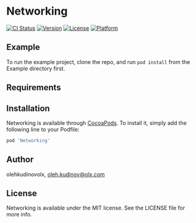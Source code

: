 # Networking

[![CI Status](https://img.shields.io/travis/olehkudinovolx/Networking.svg?style=flat)](https://travis-ci.org/olehkudinovolx/Networking)
[![Version](https://img.shields.io/cocoapods/v/Networking.svg?style=flat)](https://cocoapods.org/pods/Networking)
[![License](https://img.shields.io/cocoapods/l/Networking.svg?style=flat)](https://cocoapods.org/pods/Networking)
[![Platform](https://img.shields.io/cocoapods/p/Networking.svg?style=flat)](https://cocoapods.org/pods/Networking)

## Example

To run the example project, clone the repo, and run `pod install` from the Example directory first.

## Requirements

## Installation

Networking is available through [CocoaPods](https://cocoapods.org). To install
it, simply add the following line to your Podfile:

```ruby
pod 'Networking'
```

## Author

olehkudinovolx, oleh.kudinov@olx.com

## License

Networking is available under the MIT license. See the LICENSE file for more info.
